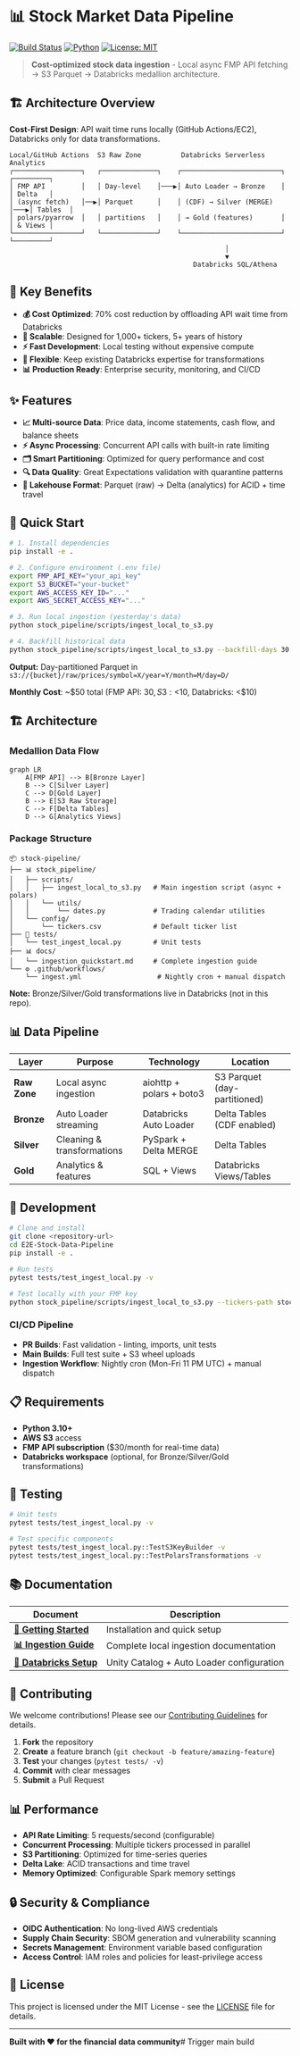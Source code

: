 # 📊 Stock Market Data Pipeline

[![Build Status](../../actions/workflows/pr-build.yml/badge.svg)](../../actions/workflows/pr-build.yml)
[![Python](https://img.shields.io/badge/python-3.10+-blue.svg)](https://www.python.org/downloads/)
[![License: MIT](https://img.shields.io/badge/License-MIT-yellow.svg)](LICENSE)

> **Cost-optimized stock data ingestion** - Local async FMP API fetching → S3 Parquet → Databricks medallion architecture.

## 🏗️ **Architecture Overview**

**Cost-First Design**: API wait time runs locally (GitHub Actions/EC2), Databricks only for data transformations.

```
Local/GitHub Actions  S3 Raw Zone          Databricks Serverless         Analytics
┌─────────────────┐   ┌──────────────┐    ┌─────────────────────────┐    ┌─────────┐
│ FMP API         │   │ Day-level    │───▶│ Auto Loader → Bronze    │    │ Delta   │
│ (async fetch)   │──▶│ Parquet      │    │ (CDF) → Silver (MERGE)  │───▶│ Tables  │
│ polars/pyarrow  │   │ partitions   │    │ → Gold (features)       │    │ & Views │
└─────────────────┘   └──────────────┘    └─────────────────────────┘    └─────────┘
                                                      │
                                                      ▼
                                              Databricks SQL/Athena
```

## 🎯 **Key Benefits**

- **💰 Cost Optimized**: 70% cost reduction by offloading API wait time from Databricks
- **🚀 Scalable**: Designed for 1,000+ tickers, 5+ years of history
- **⚡ Fast Development**: Local testing without expensive compute
- **🔄 Flexible**: Keep existing Databricks expertise for transformations
- **📊 Production Ready**: Enterprise security, monitoring, and CI/CD

## ✨ **Features**

- **📈 Multi-source Data**: Price data, income statements, cash flow, and balance sheets
- **⚡ Async Processing**: Concurrent API calls with built-in rate limiting  
- **🗂️ Smart Partitioning**: Optimized for query performance and cost
- **🔍 Data Quality**: Great Expectations validation with quarantine patterns
- **🏦 Lakehouse Format**: Parquet (raw) → Delta (analytics) for ACID + time travel

## 🚀 **Quick Start**

```bash
# 1. Install dependencies
pip install -e .

# 2. Configure environment (.env file)
export FMP_API_KEY="your_api_key"
export S3_BUCKET="your-bucket"
export AWS_ACCESS_KEY_ID="..."
export AWS_SECRET_ACCESS_KEY="..."

# 3. Run local ingestion (yesterday's data)
python stock_pipeline/scripts/ingest_local_to_s3.py

# 4. Backfill historical data
python stock_pipeline/scripts/ingest_local_to_s3.py --backfill-days 30
```

**Output:** Day-partitioned Parquet in `s3://{bucket}/raw/prices/symbol=X/year=Y/month=M/day=D/`

**Monthly Cost**: ~$50 total (FMP API: $30, S3: <$10, Databricks: <$10)

## 🏗️ **Architecture**

### **Medallion Data Flow**
```mermaid
graph LR
    A[FMP API] --> B[Bronze Layer]
    B --> C[Silver Layer] 
    C --> D[Gold Layer]
    B --> E[S3 Raw Storage]
    C --> F[Delta Tables]
    D --> G[Analytics Views]
```

### **Package Structure**
```
📦 stock-pipeline/
├── 📊 stock_pipeline/
│   ├── scripts/
│   │   ├── ingest_local_to_s3.py   # Main ingestion script (async + polars)
│   │   └── utils/
│   │       └── dates.py            # Trading calendar utilities
│   └── config/
│       └── tickers.csv             # Default ticker list
├── 🧪 tests/
│   └── test_ingest_local.py        # Unit tests
├── 📊 docs/
│   └── ingestion_quickstart.md     # Complete ingestion guide
└── ⚙️ .github/workflows/
    └── ingest.yml                   # Nightly cron + manual dispatch
```

**Note:** Bronze/Silver/Gold transformations live in Databricks (not in this repo).

## 📊 **Data Pipeline**

| Layer | Purpose | Technology | Location |
|-------|---------|------------|----------|
| **Raw Zone** | Local async ingestion | aiohttp + polars + boto3 | S3 Parquet (day-partitioned) |
| **Bronze** | Auto Loader streaming | Databricks Auto Loader | Delta Tables (CDF enabled) |
| **Silver** | Cleaning & transformations | PySpark + Delta MERGE | Delta Tables |
| **Gold** | Analytics & features | SQL + Views | Databricks Views/Tables |

## 🔧 **Development**

```bash
# Clone and install
git clone <repository-url>
cd E2E-Stock-Data-Pipeline
pip install -e .

# Run tests
pytest tests/test_ingest_local.py -v

# Test locally with your FMP key
python stock_pipeline/scripts/ingest_local_to_s3.py --tickers-path stock_pipeline/config/tickers.csv
```

### **CI/CD Pipeline**
- **PR Builds**: Fast validation - linting, imports, unit tests
- **Main Builds**: Full test suite + S3 wheel uploads
- **Ingestion Workflow**: Nightly cron (Mon-Fri 11 PM UTC) + manual dispatch

## 📋 **Requirements**

- **Python 3.10+**
- **AWS S3** access
- **FMP API subscription** ($30/month for real-time data)
- **Databricks workspace** (optional, for Bronze/Silver/Gold transformations)

## 🧪 **Testing**

```bash
# Unit tests
pytest tests/test_ingest_local.py -v

# Test specific components
pytest tests/test_ingest_local.py::TestS3KeyBuilder -v
pytest tests/test_ingest_local.py::TestPolarsTransformations -v
```

## 📚 **Documentation**

| Document | Description |
|----------|-------------|
| **[🚀 Getting Started](GETTING_STARTED.md)** | Installation and quick setup |
| **[📊 Ingestion Guide](docs/ingestion_quickstart.md)** | Complete local ingestion documentation |
| **[🔧 Databricks Setup](databricks/DATABRICKS_SETUP.md)** | Unity Catalog + Auto Loader configuration |

## 🤝 **Contributing**

We welcome contributions! Please see our [Contributing Guidelines](CONTRIBUTING.md) for details.

1. **Fork** the repository
2. **Create** a feature branch (`git checkout -b feature/amazing-feature`)
3. **Test** your changes (`pytest tests/ -v`)
4. **Commit** with clear messages
5. **Submit** a Pull Request

## 📊 **Performance**

- **API Rate Limiting**: 5 requests/second (configurable)
- **Concurrent Processing**: Multiple tickers processed in parallel
- **S3 Partitioning**: Optimized for time-series queries
- **Delta Lake**: ACID transactions and time travel
- **Memory Optimized**: Configurable Spark memory settings

## 🔒 **Security & Compliance**

- **OIDC Authentication**: No long-lived AWS credentials
- **Supply Chain Security**: SBOM generation and vulnerability scanning
- **Secrets Management**: Environment variable based configuration
- **Access Control**: IAM roles and policies for least-privilege access

## 📄 **License**

This project is licensed under the MIT License - see the [LICENSE](LICENSE) file for details.

---

**Built with ❤️ for the financial data community**# Trigger main build
